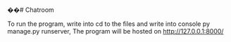 ��# Chatroom

To run the program, write into cd to the files and write into console py manage.py runserver,
The program will be hosted on http://127.0.0.1:8000/

